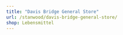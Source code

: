 ```yaml
---
title: "Davis Bridge General Store"
url: /stanwood/davis-bridge-general-store/
shop: Lebensmittel
---
```

